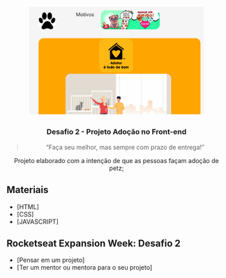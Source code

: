 <h1 align="center">
    <img alt="Expansion Week" src="Desafio_Expansion_Week.png" width="400px" />
</h1>

<h3 align="center">
  Desafio 2 - Projeto Adoção no Front-end
</h3>

<blockquote align="center">“Faça seu melhor, mas sempre com prazo de entrega!”</blockquote>

<p align="center">
  <a>Projeto elaborado com a intenção de que as pessoas façam adoção de petz</a>;
</p>

##  Materiais

- [HTML]
- [CSS]
- [JAVASCRIPT]

## Rocketseat Expansion Week: Desafio 2

- [Pensar em um projeto]
- [Ter um mentor ou mentora para o seu projeto]
